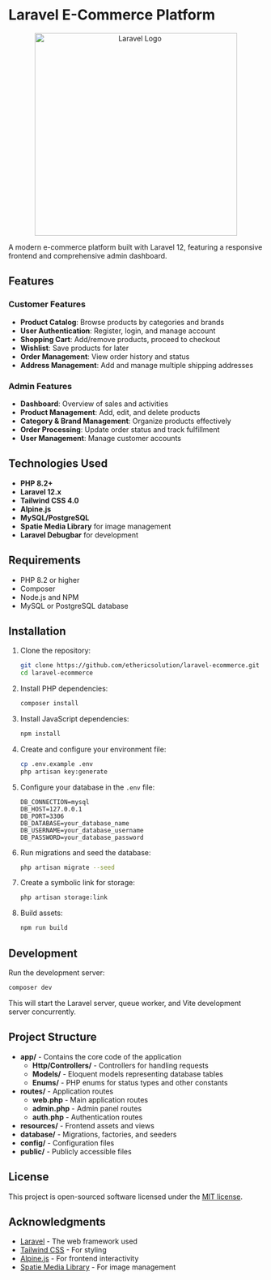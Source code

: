 # Laravel E-Commerce Platform

<p align="center">
<a href="https://laravel.com" target="_blank"><img src="https://raw.githubusercontent.com/laravel/art/master/logo-lockup/5%20SVG/2%20CMYK/1%20Full%20Color/laravel-logolockup-cmyk-red.svg" width="400" alt="Laravel Logo"></a>
</p>

A modern e-commerce platform built with Laravel 12, featuring a responsive frontend and comprehensive admin dashboard.

## Features

### Customer Features
- **Product Catalog**: Browse products by categories and brands
- **User Authentication**: Register, login, and manage account
- **Shopping Cart**: Add/remove products, proceed to checkout
- **Wishlist**: Save products for later
- **Order Management**: View order history and status
- **Address Management**: Add and manage multiple shipping addresses

### Admin Features
- **Dashboard**: Overview of sales and activities
- **Product Management**: Add, edit, and delete products
- **Category & Brand Management**: Organize products effectively
- **Order Processing**: Update order status and track fulfillment
- **User Management**: Manage customer accounts

## Technologies Used

- **PHP 8.2+**
- **Laravel 12.x**
- **Tailwind CSS 4.0**
- **Alpine.js**
- **MySQL/PostgreSQL**
- **Spatie Media Library** for image management
- **Laravel Debugbar** for development

## Requirements

- PHP 8.2 or higher
- Composer
- Node.js and NPM
- MySQL or PostgreSQL database

## Installation

1. Clone the repository:
   ```bash
   git clone https://github.com/ethericsolution/laravel-ecommerce.git
   cd laravel-ecommerce
   ```

2. Install PHP dependencies:
   ```bash
   composer install
   ```

3. Install JavaScript dependencies:
   ```bash
   npm install
   ```

4. Create and configure your environment file:
   ```bash
   cp .env.example .env
   php artisan key:generate
   ```

5. Configure your database in the `.env` file:
   ```
   DB_CONNECTION=mysql
   DB_HOST=127.0.0.1
   DB_PORT=3306
   DB_DATABASE=your_database_name
   DB_USERNAME=your_database_username
   DB_PASSWORD=your_database_password
   ```

6. Run migrations and seed the database:
   ```bash
   php artisan migrate --seed
   ```

7. Create a symbolic link for storage:
   ```bash
   php artisan storage:link
   ```

8. Build assets:
   ```bash
   npm run build
   ```

## Development

Run the development server:
```bash
composer dev
```

This will start the Laravel server, queue worker, and Vite development server concurrently.

## Project Structure

- **app/** - Contains the core code of the application
  - **Http/Controllers/** - Controllers for handling requests
  - **Models/** - Eloquent models representing database tables
  - **Enums/** - PHP enums for status types and other constants
- **routes/** - Application routes
  - **web.php** - Main application routes
  - **admin.php** - Admin panel routes
  - **auth.php** - Authentication routes
- **resources/** - Frontend assets and views
- **database/** - Migrations, factories, and seeders
- **config/** - Configuration files
- **public/** - Publicly accessible files

## License

This project is open-sourced software licensed under the [MIT license](https://opensource.org/licenses/MIT).

## Acknowledgments

- [Laravel](https://laravel.com) - The web framework used
- [Tailwind CSS](https://tailwindcss.com) - For styling
- [Alpine.js](https://alpinejs.dev) - For frontend interactivity
- [Spatie Media Library](https://spatie.be/docs/laravel-medialibrary) - For image management

